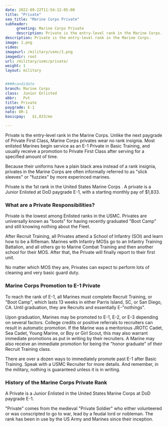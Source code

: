 ```yaml
---
date: 2022-09-22T11:54:12-05:00
title: "Private"
seo_title: "Marine Corps Private"
subheader:
     greeting: Marine Corps Private 
     description: Private is the entry-level rank in the Marine Corps. Unlike the next paygrade of Private First Class, Marine Corps privates wear no rank insignia. Most enlisted Marines begin service as an E-1 Private in Basic Training, and usually receive a promotion to Private First Class after serving for a specified amount of time.
description: Private is the entry-level rank in the Marine Corps.
image: 1.png
video: 
imageurl: /military/usmc/1.png
imagedir: root
url: /military/usmc/private/
weight: 1
layout: military


####candidate
branch: Marine Corps
class:	Junior Enlisted
abbr:	Pvt
title: Private
paygrade: E-1 
nato: OR-1
basicpay:	$1,833/mo

---
```

Private is the entry-level rank in the Marine Corps. Unlike the next paygrade of Private First Class, Marine Corps privates wear no rank insignia. Most enlisted Marines begin service as an E-1 Private in Basic Training, and usually receive a promotion to Private First Class after serving for a specified amount of time.

Because their uniforms have a plain black area instead of a rank insignia, privates in the Marine Corps are often informally referred to as "slick sleeves" or "fuzzies" by more experinced marines.

Private is the 1st rank in the United States Marine Corps . A private is a Junior Enlisted at DoD paygrade E-1, with a starting monthly pay of $1,833.

### What are a Private Responsibilities?
Private is the lowest among Enlisted ranks in the USMC. Privates are universally known as "boots" for having recently graduated "Boot Camp" and still knowing nothing about the Fleet.

After Recruit Training, all Privates attend a School of Infantry (SOI) and learn how to be a Rifleman. Marines with Infantry MOSs go to an Infantry Training Battalion, and all others go to Marine Combat Training and then another school for their MOS. After that, the Private will finally report to their first unit.

No matter which MOS they are, Privates can expect to perform lots of cleaning and very basic guard duty.

###  Marine Corps Promotion to E-1 Private
To reach the rank of E-1, all Marines must complete Recruit Training, or "Boot Camp", which lasts 13 weeks in either Parris Island, SC, or San Diego, CA. Until graduation, they are Recruits and essentially E-"nothings".

Upon graduation, Marines may be promoted to E-1, E-2, or E-3 depending on several factors. College credits or positive referrals to recruiters can result in automatic promotion. If the Marine was a meritorious JROTC Cadet, Sea Cadet, Young Marine, or Boy or Girl Scout, this may also warrant immediate promotions as put in writing by their recruiters. A Marine may also receive an immediate promotion for being the "honor graduate" of their Recruit Training class.

There are over a dozen ways to immediately promote past E-1 after Basic Training. Speak with a USMC Recruiter for more details. And remember, in the military, nothing is guaranteed unless it is in writing.

### History of the Marine Corps Private Rank
A Private is a Junior Enlisted in the United States Marine Corps at DoD paygrade E-1.

"Private" comes from the medieval "Private Soldier" who either volunteered or was conscripted to go to war, lead by a feudal lord or nobleman. The rank has been in use by the US Army and Marines since their inception.